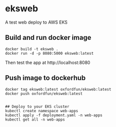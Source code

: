 # eksweb
A test web deploy to AWS EKS

## Build and run docker image
```
docker build -t eksweb .
docker run -d -p 8080:5000 eksweb:latest
```

Then test the app at http://localhost:8080

## Push image to dockerhub

```
docker tag eksweb:latest oxfordfun/eksweb:latest
docker push oxfordfun/eksweb:latest


## Deploy to your EKS cluster
kubectl create namespace web-apps
kubectl apply -f deployment.yaml -n web-apps
kubectl get all -n web-apps
        